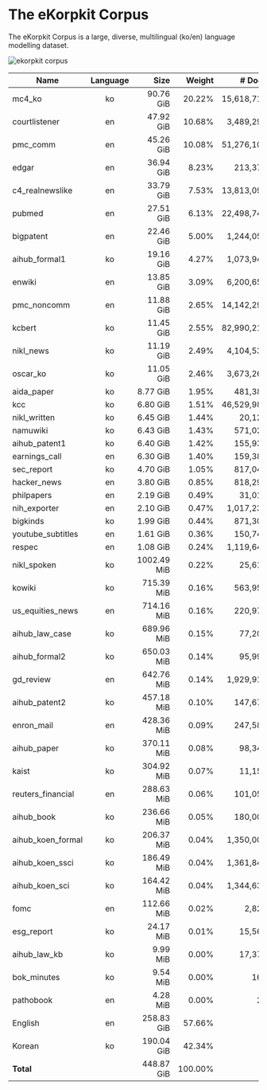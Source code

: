 # The eKorpkit Corpus

The eKorpkit Corpus is a large, diverse, multilingual (ko/en) language modelling dataset.

![ekorpkit corpus](../figs/ekorpkit_corpus.png)

| Name              | Language |        Size |  Weight |     # Docs |     # Sents |       # Words |
| ----------------- | :------: | ----------: | ------: | ---------: | ----------: | ------------: |
| mc4_ko            |    ko    |   90.76 GiB |  20.22% | 15,618,718 | 665,858,888 | 8,007,674,274 |
| courtlistener     |    en    |   47.92 GiB |  10.68% |  3,489,298 | 335,079,871 | 8,324,277,457 |
| pmc_comm          |    en    |   45.26 GiB |  10.08% | 51,276,102 | 297,884,818 | 7,365,607,900 |
| edgar             |    en    |   36.94 GiB |   8.23% |    213,376 | 177,270,203 | 6,053,677,897 |
| c4_realnewslike   |    en    |   33.79 GiB |   7.53% | 13,813,090 | 155,883,681 | 6,040,207,703 |
| pubmed            |    en    |   27.51 GiB |   6.13% | 22,498,747 | 190,907,356 | 4,281,121,705 |
| bigpatent         |    en    |   22.46 GiB |   5.00% |  1,244,053 |   2,488,106 | 4,613,882,925 |
| aihub_formal1     |    ko    |   19.16 GiB |   4.27% |  1,073,944 |  93,148,022 | 1,993,574,713 |
| enwiki            |    en    |   13.85 GiB |   3.09% |  6,200,658 | 129,066,417 | 2,400,717,561 |
| pmc_noncomm       |    en    |   11.88 GiB |   2.65% | 14,142,294 |  79,748,279 | 1,923,415,913 |
| kcbert            |    ko    |   11.45 GiB |   2.55% | 82,990,213 |  82,990,213 | 1,088,177,367 |
| nikl_news         |    ko    |   11.19 GiB |   2.49% |  4,104,534 |  42,527,395 | 1,138,897,337 |
| oscar_ko          |    ko    |   11.05 GiB |   2.46% |  3,673,262 |  61,833,262 | 1,122,638,494 |
| aida_paper        |    ko    |    8.77 GiB |   1.95% |    481,389 |  38,808,105 | 1,025,422,060 |
| kcc               |    ko    |    6.80 GiB |   1.51% | 46,529,987 |  46,529,987 |   703,222,627 |
| nikl_written      |    ko    |    6.45 GiB |   1.44% |     20,128 |  27,231,846 |   679,547,033 |
| namuwiki          |    ko    |    6.43 GiB |   1.43% |    571,026 |  67,315,244 |   691,537,393 |
| aihub_patent1     |    ko    |    6.40 GiB |   1.42% |    155,939 |  29,206,198 |   673,134,598 |
| earnings_call     |    en    |    6.30 GiB |   1.40% |    159,380 |  32,391,491 | 1,160,525,933 |
| sec_report        |    ko    |    4.70 GiB |   1.05% |    817,040 |  32,644,657 |   495,245,547 |
| hacker_news       |    en    |    3.80 GiB |   0.85% |    818,299 |  41,573,998 |   662,524,112 |
| philpapers        |    en    |    2.19 GiB |   0.49% |     31,016 |     139,518 |   365,576,851 |
| nih_exporter      |    en    |    2.10 GiB |   0.47% |  1,017,230 |  13,540,126 |   326,974,102 |
| bigkinds          |    ko    |    1.99 GiB |   0.44% |    871,304 |   7,759,115 |   197,746,184 |
| youtube_subtitles |    en    |    1.61 GiB |   0.36% |    150,749 |  16,074,289 |   303,286,377 |
| respec            |    en    |    1.08 GiB |   0.24% |  1,119,640 |   7,083,257 |   169,590,880 |
| nikl_spoken       |    ko    | 1002.49 MiB |   0.22% |     25,614 |  19,042,013 |   116,067,432 |
| kowiki            |    ko    |  715.39 MiB |   0.16% |    563,959 |   5,671,388 |    70,263,451 |
| us_equities_news  |    en    |  714.16 MiB |   0.16% |    220,976 |   1,834,664 |   131,179,752 |
| aihub_law_case    |    ko    |  689.96 MiB |   0.15% |     77,202 |   1,095,140 |    66,686,761 |
| aihub_formal2     |    ko    |  650.03 MiB |   0.14% |     95,990 |   1,650,141 |    64,523,191 |
| gd_review         |    en    |  642.76 MiB |   0.14% |  1,929,910 |   6,733,680 |   112,977,678 |
| aihub_patent2     |    ko    |  457.18 MiB |   0.10% |    147,674 |   1,879,909 |    46,045,036 |
| enron_mail        |    en    |  428.36 MiB |   0.09% |    247,586 |   7,908,959 |    65,258,456 |
| aihub_paper       |    ko    |  370.11 MiB |   0.08% |     98,344 |   1,802,883 |    35,556,261 |
| kaist             |    ko    |  304.92 MiB |   0.07% |     11,157 |   1,926,901 |    30,929,508 |
| reuters_financial |    en    |  288.63 MiB |   0.06% |    101,055 |   1,983,069 |    49,495,061 |
| aihub_book        |    ko    |  236.66 MiB |   0.05% |    180,001 |   1,201,956 |    23,052,720 |
| aihub_koen_formal |    ko    |  206.37 MiB |   0.04% |  1,350,000 |   1,350,000 |    20,659,619 |
| aihub_koen_ssci   |    ko    |  186.49 MiB |   0.04% |  1,361,845 |   1,361,845 |    19,104,237 |
| aihub_koen_sci    |    ko    |  164.42 MiB |   0.04% |  1,344,631 |   1,344,631 |    17,720,448 |
| fomc              |    en    |  112.66 MiB |   0.02% |      2,822 |     950,620 |    18,640,148 |
| esg_report        |    ko    |   24.17 MiB |   0.01% |     15,561 |     119,031 |     2,488,545 |
| aihub_law_kb      |    ko    |    9.99 MiB |   0.00% |     17,373 |      46,140 |       934,632 |
| bok_minutes       |    ko    |    9.54 MiB |   0.00% |        163 |      33,027 |       918,203 |
| pathobook         |    en    |    4.28 MiB |   0.00% |         28 |      33,603 |       648,221 |
| English           |    en    |  258.83 GiB |  57.66% |            |             |               |
| Korean            |    ko    |  190.04 GiB |  42.34% |            |             |               |
| **Total**         |          |  448.87 GiB | 100.00% |            |             |               |
